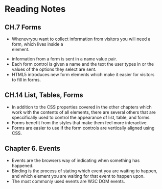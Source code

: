 # Reading Notes

## CH.7 Forms

- Whenevryou want to collect information from visitors you will need a form, which lives inside a <form> element.
- information from a form is sent in a name value pair.
- Each form control is given a name and the text the user types in or the values of the options they select are sent.
- HTML5 introduces new form elements which make it easier for visitors to fill in forms.

## CH.14 List, Tables, Forms

- In addition to the CSS properties covered in the other chapters which work with the contents of all elements, there are several others that are speccifically used to control the appearance of list, table, and forms.
- Forms benefit from the styles that make them feel more interactive.
- Forms are easier to use if the form controls are vertically aligned using CSS.

## Chapter 6. Events

- Events are the browsers way of indicating when something has happened.
- Binding is the process of stating which event you are waiting to happen, and which element you are waiting for that event to happen upon.
- The most commonly used events are W3C DOM events.